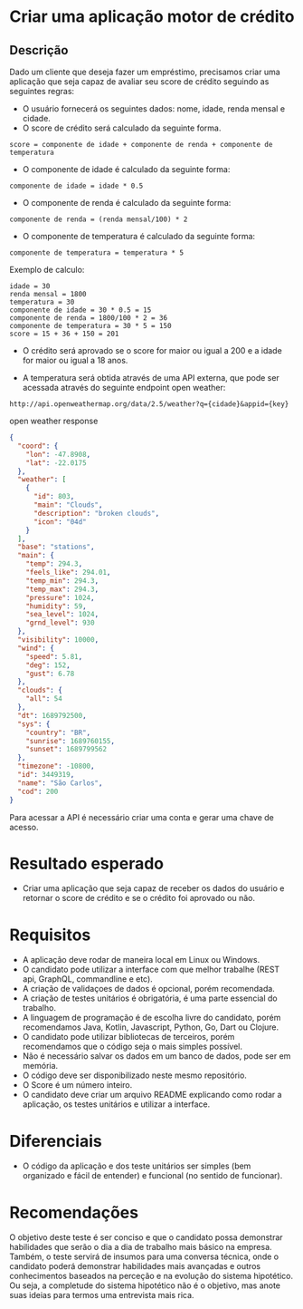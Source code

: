 # Criar uma aplicação motor de crédito

## Descrição
Dado um cliente que deseja fazer um empréstimo, precisamos criar uma aplicação que seja capaz de avaliar seu score de crédito seguindo as seguintes regras:

- O usuário fornecerá os seguintes dados: nome, idade, renda mensal e cidade.
- O score de crédito será calculado da seguinte forma.
```
score = componente de idade + componente de renda + componente de temperatura
```

- O componente de idade é calculado da seguinte forma:
```
componente de idade = idade * 0.5
```

- O componente de renda é calculado da seguinte forma:
```
componente de renda = (renda mensal/100) * 2
```

- O componente de temperatura é calculado da seguinte forma:
```
componente de temperatura = temperatura * 5
```

Exemplo de calculo:

```
idade = 30
renda mensal = 1800
temperatura = 30
componente de idade = 30 * 0.5 = 15
componente de renda = 1800/100 * 2 = 36
componente de temperatura = 30 * 5 = 150
score = 15 + 36 + 150 = 201
```

- O crédito será aprovado se o score for maior ou igual a 200 e a idade for maior ou igual a 18 anos.

- A temperatura será obtida através de uma API externa, que pode ser acessada através do seguinte endpoint open weather:
```
http://api.openweathermap.org/data/2.5/weather?q={cidade}&appid={key}
```
open weather response 
```json
{
  "coord": {
    "lon": -47.8908,
    "lat": -22.0175
  },
  "weather": [
    {
      "id": 803,
      "main": "Clouds",
      "description": "broken clouds",
      "icon": "04d"
    }
  ],
  "base": "stations",
  "main": {
    "temp": 294.3,
    "feels_like": 294.01,
    "temp_min": 294.3,
    "temp_max": 294.3,
    "pressure": 1024,
    "humidity": 59,
    "sea_level": 1024,
    "grnd_level": 930
  },
  "visibility": 10000,
  "wind": {
    "speed": 5.81,
    "deg": 152,
    "gust": 6.78
  },
  "clouds": {
    "all": 54
  },
  "dt": 1689792500,
  "sys": {
    "country": "BR",
    "sunrise": 1689760155,
    "sunset": 1689799562
  },
  "timezone": -10800,
  "id": 3449319,
  "name": "São Carlos",
  "cod": 200
}
```

Para acessar a API é necessário criar uma conta e gerar uma chave de acesso.

# Resultado esperado

- Criar uma aplicação que seja capaz de receber os dados do usuário e retornar o score de crédito e se o crédito foi aprovado ou não.

# Requisitos
- A aplicação deve rodar de maneira local em Linux ou Windows.
- O candidato pode utilizar a interface com que melhor trabalhe (REST api, GraphQL, commandline e etc).
- A criação de validaçoes de dados é opcional, porém recomendada.
- A criação de testes unitários é obrigatória, é uma parte essencial do trabalho.
- A linguagem de programação é de escolha livre do candidato, porém recomendamos Java, Kotlin, Javascript, Python, Go, Dart ou Clojure.
- O candidato pode utilizar bibliotecas de terceiros, porém recomendamos que o código seja o mais simples possível.
- Não é necessário salvar os dados em um banco de dados, pode ser em memória.
- O código deve ser disponibilizado neste mesmo repositório.
- O Score é um número inteiro.
- O candidato deve criar um arquivo README explicando como rodar a aplicação, os testes unitários e utilizar a interface.

# Diferenciais
- O código da aplicação e dos teste unitários ser simples (bem organizado e fácil de entender) e funcional (no sentido de funcionar).

# Recomendações
O objetivo deste teste é ser conciso e que o candidato possa demonstrar habilidades que serão o dia a dia de trabalho mais básico na empresa. Também, o teste servirá de insumos para uma conversa técnica, onde o candidato poderá demonstrar habilidades mais avançadas e outros conhecimentos baseados na perceção e na evolução do sistema hipotético. Ou seja, a completude do sistema hipotético não é o objetivo, mas anote suas ideias para termos uma entrevista mais rica.
